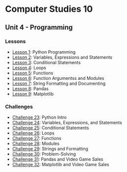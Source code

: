 # Computer Studies 10

## Unit 4 - Programming

### Lessons

- [Lesson 1](./Unit4_Lesson1.ipynb): Python Programming 
- [Lesson 2](./Unit4_Lesson2.ipynb): Variables, Expressions and Statements
- [Lesson 3](./Unit4_Lesson3.ipynb): Conditional Statements
- [Lesson 4](./Unit4_Lesson4.ipynb): Loops
- [Lesson 5](./Unit4_Lesson5.ipynb): Functions
- [Lesson 6](./Unit4_Lesson6.ipynb): Function Argumentss and Modules
- [Lesson 7](./Unit4_Lesson7.ipynb): String Formatting and Documenting
- [Lesson 8](./Unit4_Lesson8.ipynb): Pandas
- [Lesson 9](./Unit4_Lesson9.ipynb): Matplotlib

### Challenges

- [Challenge 23](./Challenge_23.ipynb): Python Intro
- [Challenge 24](./Challenge_24.ipynb): Variables, Expressions, and Statements
- [Challenge 25](./Challenge_25.ipynb): Conditional Statements
- [Challenge 26](./Challenge_26.ipynb): Loops
- [Challenge 27](./Challenge_27.ipynb): Functions
- [Challenge 28](./Challenge_28.ipynb): Modules
- [Challenge 29](./Challenge_29.ipynb): Strings and Formatting
- [Challenge 30](./Challenge_30.ipynb): Problem-Solving
- [Challenge 31](./Challenge_31.ipynb): Pandas and Video Game Sales
- [Challenge 32](./Challenge_32.ipynb): Matplotlib and Video Game Sales
